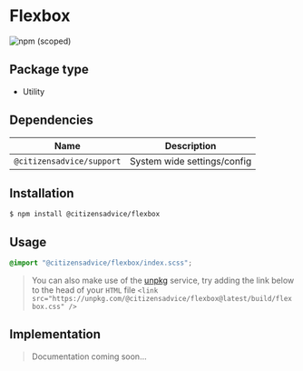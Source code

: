 # Flexbox

![npm (scoped)](https://img.shields.io/npm/v/@citizensadvice/flexbox.svg)

## Package type

- Utility

## Dependencies

| Name                      | Description                 |
| ------------------------- | --------------------------- |
| `@citizensadvice/support` | System wide settings/config |

## Installation

```shell
$ npm install @citizensadvice/flexbox
```

## Usage

```scss
@import "@citizensadvice/flexbox/index.scss";
```

> You can also make use of the [unpkg](https://unpkg.com) service, try adding the link below to the head of your `HTML` file
> `<link src="https://unpkg.com/@citizensadvice/flexbox@latest/build/flexbox.css" />`

## Implementation

> Documentation coming soon...